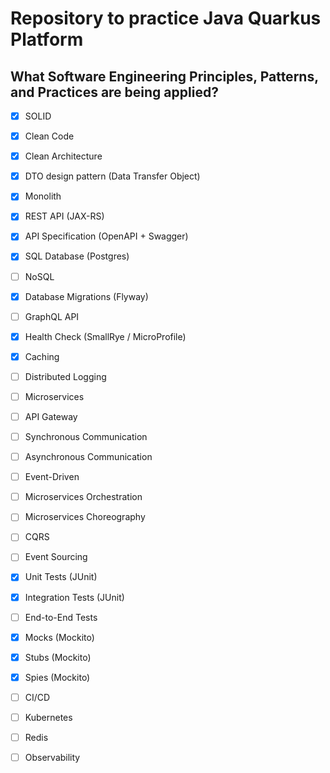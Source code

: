 # Repository to practice Java Quarkus Platform
## What Software Engineering Principles, Patterns, and Practices are being applied?
- [x] SOLID
- [x] Clean Code
- [x] Clean Architecture
- [x] DTO design pattern (Data Transfer Object)

- [x] Monolith
- [x] REST API (JAX-RS)
- [x] API Specification (OpenAPI + Swagger)
- [x] SQL Database (Postgres)
- [ ] NoSQL
- [x] Database Migrations (Flyway)
- [ ] GraphQL API
- [x] Health Check (SmallRye / MicroProfile)
- [x] Caching
- [ ] Distributed Logging
- [ ] Microservices
- [ ] API Gateway
- [ ] Synchronous Communication
- [ ] Asynchronous Communication
- [ ] Event-Driven
- [ ] Microservices Orchestration
- [ ] Microservices Choreography
- [ ] CQRS
- [ ] Event Sourcing

- [x] Unit Tests (JUnit)
- [x] Integration Tests (JUnit)
- [ ] End-to-End Tests
- [x] Mocks (Mockito)
- [x] Stubs (Mockito)
- [x] Spies (Mockito)

- [ ] CI/CD
- [ ] Kubernetes
- [ ] Redis
- [ ] Observability